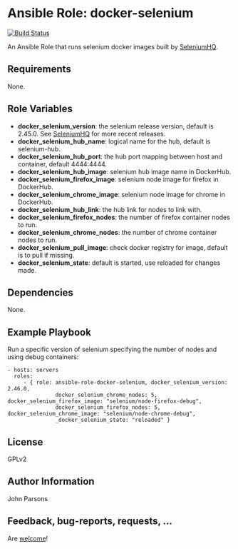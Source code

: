 Ansible Role: docker-selenium
=========

[![Build Status](https://travis-ci.org/jpparsons/ansible-role-docker-selenium.svg)](https://travis-ci.org/jpparsons/ansible-role-docker-selenium)

An Ansible Role that runs selenium docker images built by [SeleniumHQ](https://github.com/SeleniumHQ/docker-selenium).

Requirements
------------

None.

Role Variables
--------------

- __docker_selenium_version__: the selenium release version, default is 2.45.0. See [SeleniumHQ](https://github.com/SeleniumHQ/docker-selenium) for more recent releases.
- __docker_selenium_hub_name__: logical name for the hub, default is selenium-hub.
- __docker_selenium_hub_port__: the hub port mapping between host and container, default 4444:4444.
- __docker_selenium_hub_image__: selenium hub image name in DockerHub.
- __docker_selenium_firefox_image__: selenium node image for firefox in DockerHub.
- __docker_selenium_chrome_image__: selenium node image for chrome in DockerHub.
- __docker_selenium_hub_link__: the hub link for nodes to link with.
- __docker_selenium_firefox_nodes__: the number of firefox container nodes to run.
- __docker_selenium_chrome_nodes__: the number of chrome container nodes to run.
- __docker_selenium_pull_image__: check docker registry for image, default is to pull if missing.
- __docker_selenium_state__: default is started, use reloaded for changes made.

Dependencies
------------

None.

Example Playbook
----------------

Run a specific version of selenium specifying the number of nodes and using debug containers:

    - hosts: servers
      roles:
         - { role: ansible-role-docker-selenium, docker_selenium_version: 2.46.0, 
                   docker_selenium_chrome_nodes: 5, docker_selenium_firefox_image: "selenium/node-firefox-debug",
                   docker_selenium_firefox_nodes: 5,  docker_selenium_chrome_image: "selenium/node-chrome-debug",
                   _docker_selenium_state: "reloaded" }

License
-------

GPLv2

Author Information
------------------

John Parsons

Feedback, bug-reports, requests, ...
------------------
Are [welcome](https://github.com/jpparsons/ansible-role-docker-selenium/issues)!
